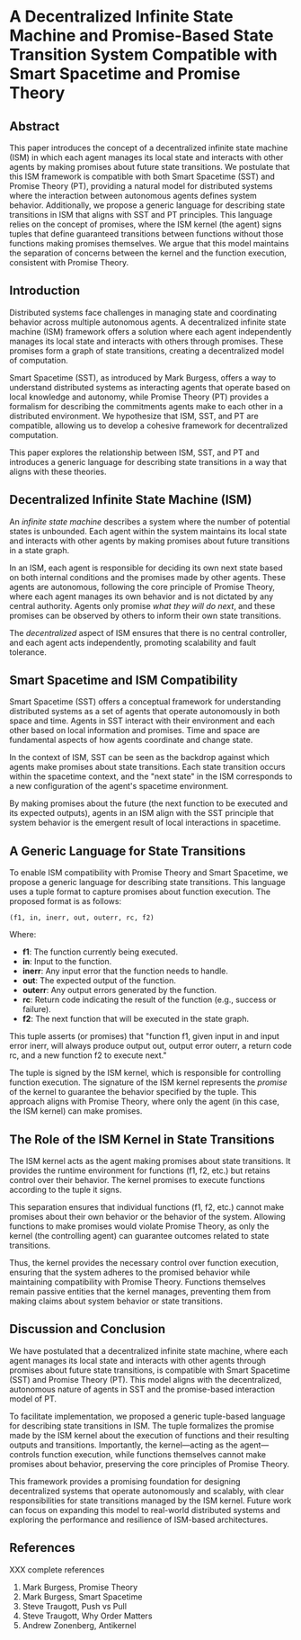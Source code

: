 # A Decentralized Infinite State Machine and Promise-Based State Transition System Compatible with Smart Spacetime and Promise Theory

## Abstract

This paper introduces the concept of a decentralized infinite state machine (ISM) in which each agent manages its local state and interacts with other agents by making promises about future state transitions. We postulate that this ISM framework is compatible with both Smart Spacetime (SST) and Promise Theory (PT), providing a natural model for distributed systems where the interaction between autonomous agents defines system behavior. Additionally, we propose a generic language for describing state transitions in ISM that aligns with SST and PT principles. This language relies on the concept of promises, where the ISM kernel (the agent) signs tuples that define guaranteed transitions between functions without those functions making promises themselves. We argue that this model maintains the separation of concerns between the kernel and the function execution, consistent with Promise Theory.

## Introduction

Distributed systems face challenges in managing state and coordinating behavior across multiple autonomous agents. A decentralized infinite state machine (ISM) framework offers a solution where each agent independently manages its local state and interacts with others through promises. These promises form a graph of state transitions, creating a decentralized model of computation.

Smart Spacetime (SST), as introduced by Mark Burgess, offers a way to understand distributed systems as interacting agents that operate based on local knowledge and autonomy, while Promise Theory (PT) provides a formalism for describing the commitments agents make to each other in a distributed environment. We hypothesize that ISM, SST, and PT are compatible, allowing us to develop a cohesive framework for decentralized computation.

This paper explores the relationship between ISM, SST, and PT and introduces a generic language for describing state transitions in a way that aligns with these theories.

## Decentralized Infinite State Machine (ISM)

An *infinite state machine* describes a system where the number of potential states is unbounded. Each agent within the system maintains its local state and interacts with other agents by making promises about future transitions in a state graph. 

In an ISM, each agent is responsible for deciding its own next state based on both internal conditions and the promises made by other agents. These agents are autonomous, following the core principle of Promise Theory, where each agent manages its own behavior and is not dictated by any central authority. Agents only promise *what they will do next*, and these promises can be observed by others to inform their own state transitions.

The *decentralized* aspect of ISM ensures that there is no central controller, and each agent acts independently, promoting scalability and fault tolerance. 

## Smart Spacetime and ISM Compatibility

Smart Spacetime (SST) offers a conceptual framework for understanding distributed systems as a set of agents that operate autonomously in both space and time. Agents in SST interact with their environment and each other based on local information and promises. Time and space are fundamental aspects of how agents coordinate and change state.

In the context of ISM, SST can be seen as the backdrop against which agents make promises about state transitions. Each state transition occurs within the spacetime context, and the "next state" in the ISM corresponds to a new configuration of the agent's spacetime environment.

By making promises about the future (the next function to be executed and its expected outputs), agents in an ISM align with the SST principle that system behavior is the emergent result of local interactions in spacetime.

## A Generic Language for State Transitions

To enable ISM compatibility with Promise Theory and Smart Spacetime, we propose a generic language for describing state transitions. This language uses a tuple format to capture promises about function execution. The proposed format is as follows:

```
(f1, in, inerr, out, outerr, rc, f2)
```

Where:  
- **f1**: The function currently being executed.  
- **in**: Input to the function.  
- **inerr**: Any input error that the function needs to handle.  
- **out**: The expected output of the function.  
- **outerr**: Any output errors generated by the function.  
- **rc**: Return code indicating the result of the function (e.g., success or failure).  
- **f2**: The next function that will be executed in the state graph.

This tuple asserts (or promises) that "function f1, given input in and input error inerr, will always produce output out, output error outerr, a return code rc, and a new function f2 to execute next."

The tuple is signed by the ISM kernel, which is responsible for controlling function execution. The signature of the ISM kernel represents the *promise* of the kernel to guarantee the behavior specified by the tuple. This approach aligns with Promise Theory, where only the agent (in this case, the ISM kernel) can make promises.

## The Role of the ISM Kernel in State Transitions

The ISM kernel acts as the agent making promises about state transitions. It provides the runtime environment for functions (f1, f2, etc.) but retains control over their behavior. The kernel promises to execute functions according to the tuple it signs. 

This separation ensures that individual functions (f1, f2, etc.) cannot make promises about their own behavior or the behavior of the system. Allowing functions to make promises would violate Promise Theory, as only the kernel (the controlling agent) can guarantee outcomes related to state transitions.

Thus, the kernel provides the necessary control over function execution, ensuring that the system adheres to the promised behavior while maintaining compatibility with Promise Theory. Functions themselves remain passive entities that the kernel manages, preventing them from making claims about system behavior or state transitions.

## Discussion and Conclusion

We have postulated that a decentralized infinite state machine, where each agent manages its local state and interacts with other agents through promises about future state transitions, is compatible with Smart Spacetime (SST) and Promise Theory (PT). This model aligns with the decentralized, autonomous nature of agents in SST and the promise-based interaction model of PT.

To facilitate implementation, we proposed a generic tuple-based language for describing state transitions in ISM. The tuple formalizes the promise made by the ISM kernel about the execution of functions and their resulting outputs and transitions. Importantly, the kernel—acting as the agent—controls function execution, while functions themselves cannot make promises about behavior, preserving the core principles of Promise Theory.

This framework provides a promising foundation for designing decentralized systems that operate autonomously and scalably, with clear responsibilities for state transitions managed by the ISM kernel. Future work can focus on expanding this model to real-world distributed systems and exploring the performance and resilience of ISM-based architectures.

## References

XXX complete references

1. Mark Burgess, Promise Theory
2. Mark Burgess, Smart Spacetime
3. Steve Traugott, Push vs Pull
4. Steve Traugott, Why Order Matters
5. Andrew Zonenberg, Antikernel
